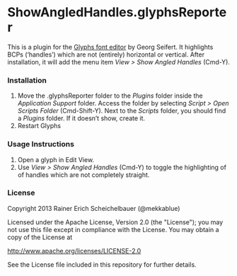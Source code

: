 # ShowAngledHandles.glyphsReporter

This is a plugin for the [Glyphs font editor](http://glyphsapp-com/) by Georg Seifert.
It highlights BCPs (‘handles’) which are not (entirely) horizontal or vertical.
After installation, it will add the menu item *View > Show Angled Handles* (Cmd-Y).

### Installation

1. Move the .glyphsReporter folder to the *Plugins* folder inside the *Application Support* folder. Access the folder by selecting *Script > Open Scripts Folder* (Cmd-Shift-Y). Next to the *Scripts* folder, you should find a *Plugins* folder. If it doesn’t show, create it.
2. Restart Glyphs

### Usage Instructions

1. Open a glyph in Edit View.
2. Use *View > Show Angled Handles* (Cmd-Y) to toggle the highlighting of of handles which are not completely straight.

### License

Copyright 2013 Rainer Erich Scheichelbauer (@mekkablue)

Licensed under the Apache License, Version 2.0 (the "License");
you may not use this file except in compliance with the License.
You may obtain a copy of the License at

http://www.apache.org/licenses/LICENSE-2.0

See the License file included in this repository for further details.
